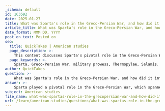 ```yaml
---
_schema: default
id: 163592
date: 2025-01-27
title: What was Sparta's role in the Greco-Persian War, and how did it influence their reputation in the Greek world?
article_title: What was Sparta's role in the Greco-Persian War, and how did it influence their reputation in the Greek world?
date_format: MMM DD, YYYY
post_on_text: Posted on
seo:
  title: QuickTakes | American studies
  page_description: >-
    This content discusses Sparta's pivotal role in the Greco-Persian War, highlighting key battles like Thermopylae and Salamis, and examines how these events influenced Sparta's reputation as a dominant military power in ancient Greece.
  page_keywords: >-
    Sparta, Greco-Persian War, military prowess, Thermopylae, Salamis, Greek city-states, King Leonidas, Persian Empire, Greek unity, Peloponnesian War, Agoge, courage, sacrifice, strategic contributions, reputation, Greek culture, independence
author: QuickTakes
question: >-
    What was Sparta's role in the Greco-Persian War, and how did it influence their reputation in the Greek world?
answer: >-
    Sparta played a pivotal role in the Greco-Persian War, which spanned from 499 to 449 BC. This series of conflicts was primarily fought between the Greek city-states and the Persian Empire, and it included significant battles such as Marathon, Thermopylae, and Salamis. Sparta's military prowess and strategic contributions were crucial in the Greek victory over Persia, which not only preserved Greek independence but also solidified Sparta's reputation as a dominant military power in the Greek world.\n\nOne of the most notable moments for Sparta during the Greco-Persian War was the Battle of Thermopylae in 480 BC. Here, King Leonidas and a small contingent of Spartan warriors, alongside other Greek allies, made a legendary stand against a vastly larger Persian army led by King Xerxes. Although the battle ultimately resulted in a Persian victory, the heroism displayed by the Spartans became a symbol of courage and sacrifice, enhancing their reputation throughout Greece.\n\nFollowing Thermopylae, Sparta's naval contributions, particularly in the Battle of Salamis, were also significant. While Athens played a leading role in the naval engagements, Sparta's military leadership and the eventual mobilization of its forces were critical in the overall strategy that led to the defeat of the Persian fleet. This victory at Salamis was a turning point in the war, showcasing the effectiveness of Greek unity against a common enemy.\n\nThe successful outcome of the Greco-Persian Wars not only preserved Greek culture and independence but also elevated Sparta's status among the Greek city-states. Their reputation as a formidable military power was further solidified, leading to increased influence in subsequent conflicts, including the Peloponnesian War against Athens. The Spartan society, with its emphasis on military training through the Agoge system, was viewed as a model of discipline and strength, which contributed to their esteemed position in the Greek world.\n\nIn summary, Sparta's role in the Greco-Persian War was marked by significant military engagements that showcased their strength and strategic capabilities. This involvement not only influenced their reputation as a leading military power but also played a crucial part in shaping the course of Greek history during that era.
subject: American studies
file_name: what-was-spartas-role-in-the-grecopersian-war-and-how-did-it-influence-their-reputation-in-the-greek-world.md
url: /learn/american-studies/questions/what-was-spartas-role-in-the-grecopersian-war-and-how-did-it-influence-their-reputation-in-the-greek-world
---
```


&nbsp;